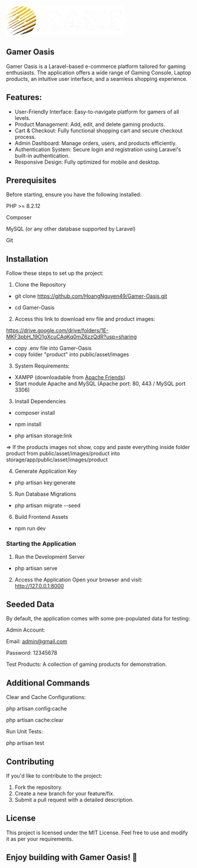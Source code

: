 ![Gamer Oasis Logo](public/asset/images/menu/logo/logo.png)


## Gamer Oasis

Gamer Oasis is a Laravel-based e-commerce platform tailored for gaming enthusiasts. The application offers a wide range of Gaming Console, Laptop products, an intuitive user interface, and a seamless shopping experience.

## Features:
+ User-Friendly Interface: Easy-to-navigate platform for gamers of all levels.
+ Product Management: Add, edit, and delete gaming products.
+ Cart & Checkout: Fully functional shopping cart and secure checkout process.
+ Admin Dashboard: Manage orders, users, and products efficiently.
+ Authentication System: Secure login and registration using Laravel's built-in authentication.
+ Responsive Design: Fully optimized for mobile and desktop.

## Prerequisites
Before starting, ensure you have the following installed:

PHP >= 8.2.12

Composer

MySQL (or any other database supported by Laravel)

Git

## Installation

Follow these steps to set up the project:

1. Clone the Repository

 + git clone https://github.com/HoangNguyen49/Gamer-Oasis.git

 + cd Gamer-Oasis

2. Access this link to download env file and product images:

  https://drive.google.com/drive/folders/1E-MKF3pbH_19O1gXcuCAqKq0mZ6zzQdR?usp=sharing

 + copy .env file into Gamer-Oasis 
 + copy folder "product" into public/asset/images

3. System Requirements:

 + XAMPP (downloadable from [Apache Friends](https://www.apachefriends.org/))
 + Start module Apache and MySQL (Apache port: 80, 443 / MySQL port 3306)

3. Install Dependencies

+ composer install

+ npm install

+ php artisan storage:link
 
=> If the products images not show, copy and paste everything inside folder product from public/asset/images/product into storage/app/public/asset/images/product

4. Generate Application Key

+ php artisan key:generate

5. Run Database Migrations

+ php artisan migrate --seed

6. Build Frontend Assets

+ npm run dev

### Starting the Application

1. Run the Development Server

+ php artisan serve

2. Access the Application Open your browser and visit: http://127.0.0.1:8000


## Seeded Data

By default, the application comes with some pre-populated data for testing:

Admin Account:

Email: admin@gmail.com

Password: 12345678

Test Products: A collection of gaming products for demonstration.


## Additional Commands

Clear and Cache Configurations:

php artisan config:cache

php artisan cache:clear

Run Unit Tests:

php artisan test

## Contributing
If you'd like to contribute to the project:

1. Fork the repository.
2. Create a new branch for your feature/fix.
3. Submit a pull request with a detailed description.

## License

This project is licensed under the MIT License. Feel free to use and modify it as per your requirements.

## Enjoy building with Gamer Oasis! 🚀